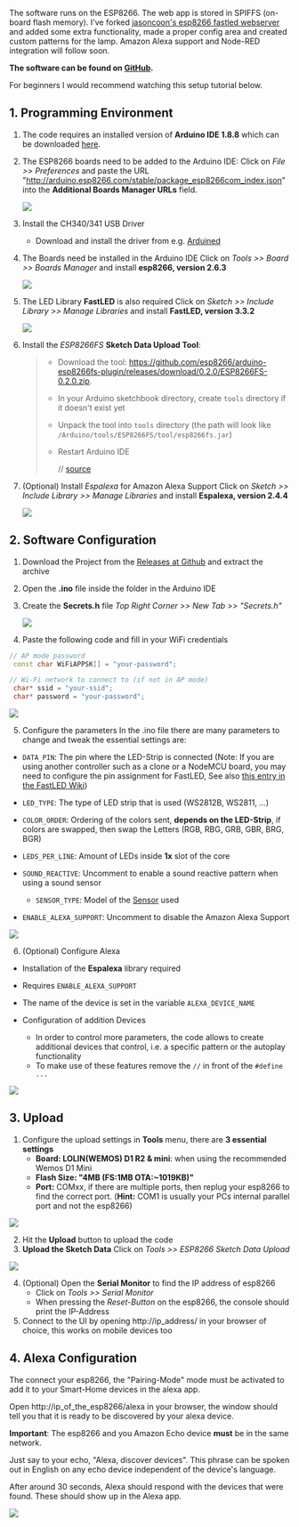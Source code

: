 The software runs on the ESP8266. The web app is stored in SPIFFS (on-board flash memory). I've forked [jasoncoon's esp8266 fastled webserver](https://github.com/jasoncoon/esp8266-fastled-webserver) and added some extra functionality, made a proper config area and created custom patterns for the lamp.
Amazon Alexa support and Node-RED integration will follow soon.

**The software can be found on [GitHub](https://github.com/NimmLor/esp8266-fastled-desk-light).**

For beginners I would recommend watching this setup tutorial below.



## 1. Programming Environment

1. The code requires an installed version of **Arduino IDE 1.8.8** which can be downloaded [here]( https://www.arduino.cc/en/Main/OldSoftwareReleases#previous ).

2. The ESP8266 boards need to be added to the Arduino IDE:
   Click on *File >> Preferences* and paste the URL  "http://arduino.esp8266.com/stable/package_esp8266com_index.json" into the **Additional Boards Manager URLs** field.
   
   ![](software_screenshots/board_manager_urls.png?raw=true)

3. Install the CH340/341 USB Driver
   
   - Download and install the driver from e.g. [Arduined]( https://www.arduined.eu/ch340-windows-8-driver-download/ )

4. The Boards need be installed in the Arduino IDE
   Click on *Tools >> Board >> Boards Manager* and install **esp8266, version 2.6.3**
   
   ![](software_screenshots/board_manager.png?raw=true)

5. The LED Library **FastLED** is also required
   Click on *Sketch >> Include Library >> Manage Libraries* and install **FastLED, version 3.3.2**
   
   ![](software_screenshots/FastLED.png?raw=true)

6. Install the  *ESP8266FS* **Sketch Data Upload Tool**: 

   > - Download the tool: https://github.com/esp8266/arduino-esp8266fs-plugin/releases/download/0.2.0/ESP8266FS-0.2.0.zip.
   >
   > - In your Arduino sketchbook directory, create `tools` directory if it doesn't exist yet
   >
   > - Unpack the tool into `tools` directory (the path will look like `/Arduino/tools/ESP8266FS/tool/esp8266fs.jar`)
   >
   > - Restart Arduino IDE
   > 
   >   // [source]( http://arduino.esp8266.com/Arduino/versions/2.3.0/doc/filesystem.html#uploading-files-to-file-system )

7. (Optional) Install *Espalexa* for Amazon Alexa Support
   Click on *Sketch >> Include Library >> Manage Libraries* and install **Espalexa, version 2.4.4**
   
   ![](software_screenshots/espalexa.png?raw=true)





## 2. Software Configuration

1. Download the Project from the [Releases at Github]( https://github.com/NimmLor/esp8266-fastled-desk-light/releases ) and extract the archive

2. Open the **.ino** file inside the folder in the Arduino IDE

3. Create the **Secrets.h** file
   *Top Right Corner >> New Tab >> "Secrets.h"*

   ![](software_screenshots/newtab.png?raw=true)

4.  Paste the following code and fill in your WiFi credentials

   ```c++
   // AP mode password
    const char WiFiAPPSK[] = "your-password";
   
   // Wi-Fi network to connect to (if not in AP mode)
    char* ssid = "your-ssid";
    char* password = "your-password";
   ```
   
   ![](software_screenshots/secret.png?raw=true)

5. Configure the parameters
   In the .ino file there are many parameters to change and tweak the essential settings are:
- `DATA_PIN`: The pin where the LED-Strip is connected (Note: If you are using another controller such as a clone or a NodeMCU board, you may need to configure the pin assignment for FastLED, See also [this entry in the FastLED Wiki](https://github.com/FastLED/FastLED/wiki/ESP8266-notes))

- `LED_TYPE`: The type of LED strip that is used (WS2812B, WS2811, ...)

- `COLOR_ORDER`:  Ordering of the colors sent, **depends on the LED-Strip**, if colors are swapped, then swap the Letters (RGB, RBG, GRB, GBR, BRG, BGR)

- `LEDS_PER_LINE`: Amount of LEDs inside **1x** slot of the core

- `SOUND_REACTIVE`: Uncomment to enable a sound reactive pattern when using a sound sensor

   - `SENSOR_TYPE`: Model of the [Sensor](http://s.click.aliexpress.com/e/_sYiUrz) used
   
- `ENABLE_ALEXA_SUPPORT`: Uncomment to disable the Amazon Alexa Support

![](software_screenshots/config.png?raw=true)



6. (Optional) Configure Alexa

- Installation of the **Espalexa** library required
- Requires `ENABLE_ALEXA_SUPPORT`
- The name of the device is set in the variable `ALEXA_DEVICE_NAME`
- Configuration of addition Devices

  - In order to control more parameters, the code allows to create additional devices that control, i.e. a specific pattern or the autoplay functionality
  - To make use of these features remove the `//` in front of the `#define ...` 

![](software_screenshots/alexa_config.png?raw=true)





## 3. Upload

1. Configure the upload settings in **Tools** menu, there are **3 essential settings**
   - **Board: LOLIN(WEMOS) D1 R2 & mini**: when using the recommended Wemos D1 Mini
   - **Flash Size: "4MB (FS:1MB OTA:~1019KB)"**
   - **Port:** COMxx, if there are multiple ports, then replug your esp8266 to find the correct port. (**Hint:** COM1 is usually your PCs internal parallel port and not the esp8266)

![](software_screenshots/upload_settings.png?raw=true)

2. Hit the **Upload** button to upload the code
3. **Upload the Sketch Data**
   Click on *Tools >> ESP8266 Sketch Data Upload*

![](software_screenshots/data_upload.png?raw=true)

4. (Optional) Open the **Serial Monitor** to find the IP address of esp8266
   - Click on *Tools >> Serial Monitor*
   - When pressing the *Reset-Button* on the esp8266, the console should print the IP-Address
5. Connect to the UI by opening http://ip_address/ in your browser of choice, this works on mobile devices too
   

## 4. Alexa Configuration

The connect your esp8266, the "Pairing-Mode" mode must be activated to add it to your Smart-Home devices in the alexa app.

Open http://ip_of_the_esp8266/alexa in your browser, the window should tell you that it is ready to be discovered by your alexa device.

**Important**: The esp8266 and you Amazon Echo device **must** be in the same network.

Just say to your echo, "Alexa, discover devices". This phrase can be spoken out in English on any echo device independent of the device's language.

After around 30 seconds, Alexa should respond with the devices that were found. These should show up in the Alexa app.


![](software_screenshots/app.png?raw=true)
